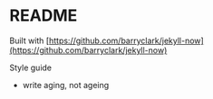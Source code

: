 # README

Built with [https://github.com/barryclark/jekyll-now](https://github.com/barryclark/jekyll-now)


Style guide
- write aging, not ageing
